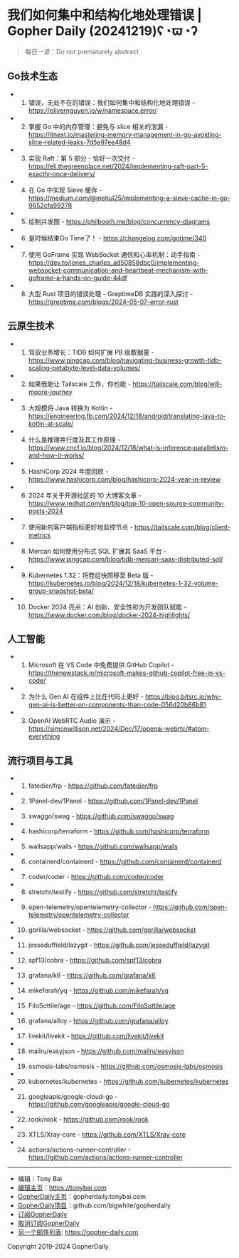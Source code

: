# 我们如何集中和结构化地处理错误 | Gopher Daily (20241219)ʕ◔ϖ◔ʔ

>每日一谚：Do not prematurely abstract

## Go技术生态


- 1. 错误，无处不在的错误：我们如何集中和结构化地处理错误 - https://olivernguyen.io/w/namespace.error/

- 2. 掌握 Go 中的内存管理：避免与 slice 相关的泄漏 - https://itnext.io/mastering-memory-management-in-go-avoiding-slice-related-leaks-7d5e97ee48d4

- 3. 实现 Raft：第 5 部分 - 恰好一次交付 - https://eli.thegreenplace.net/2024/implementing-raft-part-5-exactly-once-delivery/

- 4. 在 Go 中实现 Sieve 缓存 - https://medium.com/@mehul25/implementing-a-sieve-cache-in-go-9652cfa99278

- 5. 绘制并发图 - https://philbooth.me/blog/concurrency-diagrams

- 6. 是时候结束Go Time了！ - https://changelog.com/gotime/340

- 7. 使用 GoFrame 实现 WebSocket 通信和心率机制：动手指南 - https://dev.to/jones_charles_ad50858dbc0/implementing-websocket-communication-and-heartbeat-mechanism-with-goframe-a-hands-on-guide-44df

- 8. 大型 Rust 项目的错误处理 - GreptimeDB 实践的深入探讨 - https://greptime.com/blogs/2024-05-07-error-rust


## 云原生技术


- 1. 驾驭业务增长：TiDB 如何扩展 PB 级数据量 - https://www.pingcap.com/blog/navigating-business-growth-tidb-scaling-petabyte-level-data-volumes/

- 2. 如果我能让 Tailscale 工作，你也能 - https://tailscale.com/blog/will-moore-journey

- 3. 大规模将 Java 转换为 Kotlin - https://engineering.fb.com/2024/12/18/android/translating-java-to-kotlin-at-scale/

- 4. 什么是推理并行度及其工作原理 - https://www.cncf.io/blog/2024/12/18/what-is-inference-parallelism-and-how-it-works/

- 5. HashiCorp 2024 年度回顾 - https://www.hashicorp.com/blog/hashicorp-2024-year-in-review

- 6. 2024 年关于开源社区的 10 大博客文章 - https://www.redhat.com/en/blog/top-10-open-source-community-posts-2024

- 7. 使用新的客户端指标更好地监控节点 - https://tailscale.com/blog/client-metrics

- 8. Mercari 如何使用分布式 SQL 扩展其 SaaS 平台 - https://www.pingcap.com/blog/tidb-mercari-saas-distributed-sql/

- 9. Kubernetes 1.32：将卷组快照移至 Beta 版 - https://kubernetes.io/blog/2024/12/18/kubernetes-1-32-volume-group-snapshot-beta/

- 10. Docker 2024 亮点：AI 创新、安全性和为开发团队赋能 - https://www.docker.com/blog/docker-2024-highlights/


## 人工智能


- 1. Microsoft 在 VS Code 中免费提供 GitHub Copilot - https://thenewstack.io/microsoft-makes-github-copilot-free-in-vs-code/

- 2. 为什么 Gen AI 在组件上比在代码上更好 - https://blog.bitsrc.io/why-gen-ai-is-better-on-components-than-code-056d20b86b81

- 3. OpenAI WebRTC Audio 演示 - https://simonwillison.net/2024/Dec/17/openai-webrtc/#atom-everything


## 流行项目与工具


- 1. fatedier/frp - https://github.com/fatedier/frp

- 2. 1Panel-dev/1Panel - https://github.com/1Panel-dev/1Panel

- 3. swaggo/swag - https://github.com/swaggo/swag

- 4. hashicorp/terraform - https://github.com/hashicorp/terraform

- 5. wailsapp/wails - https://github.com/wailsapp/wails

- 6. containerd/containerd - https://github.com/containerd/containerd

- 7. coder/coder - https://github.com/coder/coder

- 8. stretchr/testify - https://github.com/stretchr/testify

- 9. open-telemetry/opentelemetry-collector - https://github.com/open-telemetry/opentelemetry-collector

- 10. gorilla/websocket - https://github.com/gorilla/websocket

- 11. jesseduffield/lazygit - https://github.com/jesseduffield/lazygit

- 12. spf13/cobra - https://github.com/spf13/cobra

- 13. grafana/k6 - https://github.com/grafana/k6

- 14. mikefarah/yq - https://github.com/mikefarah/yq

- 15. FiloSottile/age - https://github.com/FiloSottile/age

- 16. grafana/alloy - https://github.com/grafana/alloy

- 17. livekit/livekit - https://github.com/livekit/livekit

- 18. mailru/easyjson - https://github.com/mailru/easyjson

- 19. osmosis-labs/osmosis - https://github.com/osmosis-labs/osmosis

- 20. kubernetes/kubernetes - https://github.com/kubernetes/kubernetes

- 21. googleapis/google-cloud-go - https://github.com/googleapis/google-cloud-go

- 22. rook/rook - https://github.com/rook/rook

- 23. XTLS/Xray-core - https://github.com/XTLS/Xray-core

- 24. actions/actions-runner-controller - https://github.com/actions/actions-runner-controller


----

- 编辑：Tony Bai
- [编辑主页](https://tonybai.com)：https://tonybai.com
- [GopherDaily主页](https://gopherdaily.tonybai.com)：gopherdaily.tonybai.com
- [GopherDaily项目](https://github.com/bigwhite/gopherdaily)：github.com/bigwhite/gopherdaily
- [订阅GopherDaily](https://gopherdaily.tonybai.com/subscribe)
- [取消订阅GopherDaily](https://gopherdaily.tonybai.com/unsubscribe)
- [另一个邮件列表](https://gopher-daily.com): https://gopher-daily.com

Copyright 2019-2024 GopherDaily
